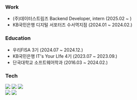 ### Work
- (주)데이터스트림즈 Backend Developer, intern (2025.02 ~ )
- KB국민은행 디지털 서포터즈 수서역지점 (2024.01 ~ 2024.02.)

### Education
- 우리FISA 3기 (2024.07 ~ 2024.12.)
- KB국민은행 IT's Your LIfe 4기 (2023.07 ~ 2023.09.)
- 단국대학교 소프트웨어학과 (2016.03 ~ 2024.02.)

### Tech
<img src="https://img.shields.io/badge/spring-6DB33F?style=for-the-badge&logo=spring&logoColor=white"> <img src="https://img.shields.io/badge/java-007396?style=for-the-badge&logo=java&logoColor=white"> <img src="https://img.shields.io/badge/python-3776AB?style=for-the-badge&logo=python&logoColor=white">
<br>
<img src="https://img.shields.io/badge/oracle-F80000?style=for-the-badge&logo=oracle&logoColor=white"> <img src="https://img.shields.io/badge/mysql-4479A1?style=for-the-badge&logo=mysql&logoColor=white"> 
